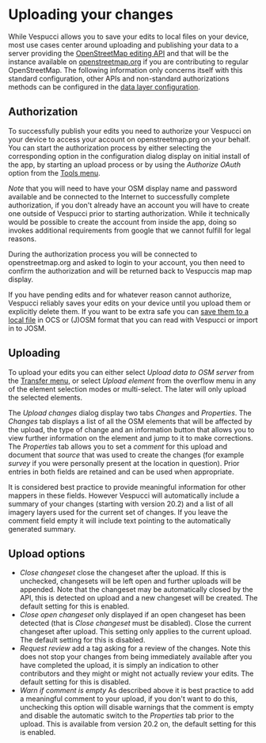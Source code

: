 # Uploading your changes
   
While Vespucci allows you to save your edits to local files on your device, most use cases center around uploading and publishing your data 
to a server providing the [OpenStreetMap editing API](https://wiki.openstreetmap.org/wiki/API_v0.6) and that will be the instance available on [openstreetmap.org](https://openstreetmap.org) if you are contributing to regular OpenStreetMap. The following information only concerns itself with this standard configuration, other APIs and non-standard authorizations methods can be configured in the [data layer configuration](Main%20map%20display.md#layer_control). 

## Authorization

To successfully publish your edits you need to authorize your Vespucci on your device to access your account on openstreetmap.prg on your behalf. You can start the authorization process by either selecting the corresponding option in the configuration dialog display on initial install of the app, by starting an upload process or by using the _Authorize OAuth_ option from the [Tools menu](Main%20map%20display.md#tools).

_Note_ that you will need to have your OSM display name and password available and be connected to the Internet to successfully complete authorization, if you don't already have an account you will have to create one outside of Vespucci prior to starting authorization. While it technically would be possible to create the account from inside the app, doing so invokes additional requirements from google that we cannot fulfill for legal reasons.

During the authorization process you will be connected to openstreetmap.org and asked to login to your account, you then need to confirm the authorization and will be returned back to Vespuccis map map display.

If you have pending edits and for whatever reason cannot authorize, Vespucci reliably saves your edits on your device until you upload them or explicitly delete them. If you want to be extra safe you can [save them to a local file](Main%20map%20display.md#file) in OCS or (J)OSM format that you can read with Vespucci or import in to JOSM. 

## Uploading

To upload your edits you can either select _Upload data to OSM server_ from the [Transfer menu](Main%20map%20display.md#transfer), or select _Upload element_ from the overflow menu in any of the element selection modes or multi-select. The later will only upload the selected elements.

The _Upload changes_ dialog display two tabs _Changes_ and _Properties_. The _Changes_ tab displays a list of all the OSM elements that will be affected by the upload, the type of change and an information button that allows you to view further information on the element and jump to it to make corrections. The _Properties_ tab allows you to set a _comment_
for this upload and document that _source_ that was used to create the changes (for example _survey_ if you were personally present at the location in question). Prior entries in both
fields are retained and can be used when appropriate.

It is considered best practice to provide meaningful information for other mappers in these fields. However Vespucci will automatically include a summary of your changes (starting with version 20.2) and a list of all imagery layers used for the current set of changes. If you leave the comment field empty it will include text pointing to the automatically generated summary.

## Upload options

- _Close changeset_ close the changeset after the upload. If this is unchecked, changesets will be left open and further uploads will be appended. Note that the changeset may be automatically closed by the API, this is detected on upload and a new changeset will be created. The default setting for this is enabled.
- _Close open changeset_ only displayed if an open changeset has been detected (that is _Close changeset_ must be disabled). Close the current changeset after upload. This setting only applies to the current upload. The default setting for this is disabled.
- _Request review_ add a tag asking for a review of the changes. Note this does not stop your changes from being immediately available after you have completed the upload, it is 
simply an indication to other contributors and they might or might not actually review your edits. The default setting for this is disabled.
- _Warn if comment is empty_ As described above it is best practice to add a meaningful comment to your upload, if you don't want to do this, unchecking this option
will disable warnings that the comment is empty and disable the automatic switch to the _Properties_ tab prior to the upload. This is available from version 20.2 on, the default setting for this is enabled.